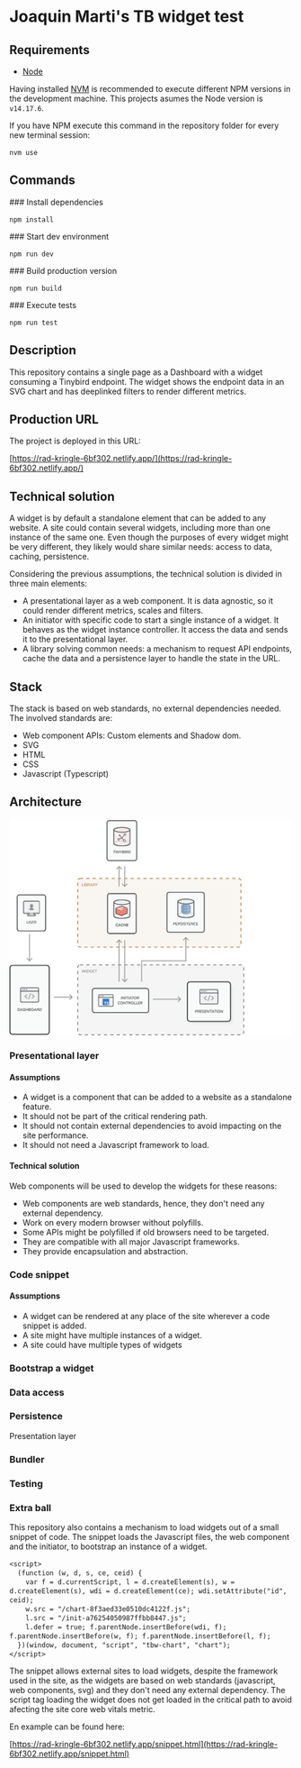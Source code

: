 # Joaquin Marti's TB widget test

## Requirements

* [Node](https://nodejs.org/)

Having installed [NVM](https://github.com/creationix/nvm) is recommended to execute different NPM versions in the development machine. This projects asumes the Node version is `v14.17.6`.

If you have NPM execute this command in the repository folder for every new terminal session:

```
nvm use
```

## Commands

### Install dependencies

```
npm install
```

### Start dev environment

```
npm run dev
```

### Build production version

```
npm run build
```

### Execute tests

```
npm run test
```

## Description

This repository contains a single page as a Dashboard with a widget consuming a Tinybird endpoint. The widget shows the endpoint data in an SVG chart and has deeplinked filters to render different metrics.

## Production URL

The project is deployed in this URL:

[https://rad-kringle-6bf302.netlify.app/](https://rad-kringle-6bf302.netlify.app/)

## Technical solution

A widget is by default a standalone element that can be added to any website. A site could contain several widgets, including more than one instance of the same one. Even though the purposes of every widget might be very different, they  likely would share similar needs: access to data, caching, persistence.

Considering the previous assumptions, the technical solution is divided in three main elements:

- A presentational layer as a web component. It is data agnostic, so it could render different metrics, scales and filters.
- An initiator with specific code to start a single instance of a widget. It behaves as the widget instance controller. It access the data and sends it to the presentational layer.
- A library solving common needs: a mechanism to request API endpoints, cache the data and a persistence layer to handle the state in the URL.

## Stack

The stack is based on web standards, no external dependencies needed. The involved standards are:

- Web component APIs: Custom elements and Shadow dom.
- SVG
- HTML
- CSS
- Javascript (Typescript)

## Architecture

![Architecture diagram](./support/diagram.svg)



### Presentational layer

#### Assumptions

- A widget is a component that can be added to a website as a standalone feature.
- It should not be part of the critical rendering path.
- It should not contain external dependencies to avoid impacting on the site performance.
- It should not need a Javascript framework to load.

#### Technical solution

Web components will be used to develop the widgets for these reasons:

- Web components are web standards, hence, they don't need any external dependency.
- Work on every modern browser without polyfills.
- Some APIs might be polyfilled if old browsers need to be targeted.
- They are compatible with all major Javascript frameworks.
- They provide encapsulation and abstraction.

### Code snippet

#### Assumptions

- A widget can be rendered at any place of the site wherever a code snippet is added.
- A site might have multiple instances of a widget.
- A site could have multiple types of widgets



### Bootstrap a widget

### Data access

### Persistence



Presentation layer

### Bundler

### Testing

### Extra ball

This repository also contains a mechanism to load widgets out of a small snippet of code. The snippet loads the Javascript files, the web component and the initiator, to bootstrap an instance of a widget.

```
<script>
  (function (w, d, s, ce, ceid) {
    var f = d.currentScript, l = d.createElement(s), w = d.createElement(s), wdi = d.createElement(ce); wdi.setAttribute("id", ceid);
    w.src = "/chart-8f3aed33e0510dc4122f.js";
    l.src = "/init-a76254050987ffbb8447.js";
    l.defer = true; f.parentNode.insertBefore(wdi, f); f.parentNode.insertBefore(w, f); f.parentNode.insertBefore(l, f);
  })(window, document, "script", "tbw-chart", "chart");
</script>
```

The snippet allows external sites to load widgets, despite the framework used in the site, as the widgets are based on web standards (javascript, web components, svg) and they don't need any external dependency. The script tag loading the widget does not get loaded in the critical path to avoid afecting the site core web vitals metric.

En example can be found here:

[https://rad-kringle-6bf302.netlify.app/snippet.html](https://rad-kringle-6bf302.netlify.app/snippet.html)